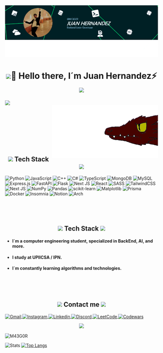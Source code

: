 ![Banner de M43G0R](Banner-github.png)

<h1 align="center">
    <img src="https://media.giphy.com/media/llVO9lI6H4UWOAN1NY/giphy.gif"  width="170"/>🚀 Hello there, I´m Juan Hernandez⚡<img src="https://media.giphy.com/media/Ll22OhMLAlVDb8UQWe/giphy.gif"  width="170"/>
</h1>

<img src="https://media.giphy.com/media/kyoMZN4P0UTChOBNqx/giphy.gif?cid=ecf05e479ln39lbivn0njx5ia68p2lu59s0iu8gbh2d3ka66&ep=v1_gifs_related&rid=giphy.gif&ct=s"  width="350" align="left"/>
<img src="dragonred.gif"  width="350" align="right"/>
<br><br><br><br><br><br><br><br>
<h2 align="center">
    <img src="https://media.giphy.com/media/zeyLwW9gKDL4mWFcSZ/giphy.gif"  width="40"/>  Tech Stack  <img src="https://media.giphy.com/media/zeyLwW9gKDL4mWFcSZ/giphy.gif"  width="40"/>
</h2>

![Python](https://img.shields.io/badge/python-3670A0?style=for-the-badge&logo=python&logoColor=ffdd54)
![JavaScript](https://img.shields.io/badge/javascript-%23323330.svg?style=for-the-badge&logo=javascript&logoColor=%23F7DF1E)
![C++](https://img.shields.io/badge/c++-%2300599C.svg?style=for-the-badge&logo=c%2B%2B&logoColor=white)
![C#](https://img.shields.io/badge/c%23-%23239120.svg?style=for-the-badge&logo=csharp&logoColor=white)
![TypeScript](https://img.shields.io/badge/typescript-%23007ACC.svg?style=for-the-badge&logo=typescript&logoColor=white)
![MongoDB](https://img.shields.io/badge/MongoDB-%234ea94b.svg?style=for-the-badge&logo=mongodb&logoColor=white)
![MySQL](https://img.shields.io/badge/mysql-4479A1.svg?style=for-the-badge&logo=mysql&logoColor=white)
![Express.js](https://img.shields.io/badge/express.js-%23404d59.svg?style=for-the-badge&logo=express&logoColor=%2361DAFB)
![FastAPI](https://img.shields.io/badge/FastAPI-005571?style=for-the-badge&logo=fastapi)
![Flask](https://img.shields.io/badge/flask-%23000.svg?style=for-the-badge&logo=flask&logoColor=white)
![Next JS](https://img.shields.io/badge/Next-black?style=for-the-badge&logo=next.js&logoColor=white)
![React](https://img.shields.io/badge/react-%2320232a.svg?style=for-the-badge&logo=react&logoColor=%2361DAFB)
![SASS](https://img.shields.io/badge/SASS-hotpink.svg?style=for-the-badge&logo=SASS&logoColor=white)
![TailwindCSS](https://img.shields.io/badge/tailwindcss-%2338B2AC.svg?style=for-the-badge&logo=tailwind-css&logoColor=white)
![Next JS](https://img.shields.io/badge/Next-black?style=for-the-badge&logo=next.js&logoColor=white)
![NumPy](https://img.shields.io/badge/numpy-%23013243.svg?style=for-the-badge&logo=numpy&logoColor=white)
![Pandas](https://img.shields.io/badge/pandas-%23150458.svg?style=for-the-badge&logo=pandas&logoColor=white)
![scikit-learn](https://img.shields.io/badge/scikit--learn-%23F7931E.svg?style=for-the-badge&logo=scikit-learn&logoColor=white)
![Matplotlib](https://img.shields.io/badge/Matplotlib-%23ffffff.svg?style=for-the-badge&logo=Matplotlib&logoColor=black)
![Prisma](https://img.shields.io/badge/Prisma-3982CE?style=for-the-badge&logo=Prisma&logoColor=white)
![Docker](https://img.shields.io/badge/docker-%230db7ed.svg?style=for-the-badge&logo=docker&logoColor=white)
![Insomnia](https://img.shields.io/badge/Insomnia-black?style=for-the-badge&logo=insomnia&logoColor=5849BE)
![Notion](https://img.shields.io/badge/Notion-%23000000.svg?style=for-the-badge&logo=notion&logoColor=white)
![Arch](https://img.shields.io/badge/Arch%20Linux-1793D1?logo=arch-linux&logoColor=fff&style=for-the-badge)

<br><br><br>
<h2 align="center">
    <img src="https://media.giphy.com/media/Vu5N8Sj4a4d141uRJm/giphy.gif"  width="30"/>  Tech Stack  <img src="https://media.giphy.com/media/Vu5N8Sj4a4d141uRJm/giphy.gif"  width="30"/>
</h2>

- #### I´m a computer engineering student, specialized in BackEnd, AI, and more.
- #### I study at UPIICSA / IPN.
- #### I´m constantly learning algorithms and technologies.

<br><br><br>
<h2 align="center">
    <img src="https://media.giphy.com/media/v1.Y2lkPTc5MGI3NjExdWx6dHVwNGFld2l0aGNrZHBjOWJidzJpN2h0NjBza2prdXR1YnM5ciZlcD12MV9zdGlja2Vyc19zZWFyY2gmY3Q9cw/13KAXl4PucMDBK/giphy.gif"  width="40"/>  Contact me  <img src="https://media.giphy.com/media/v1.Y2lkPTc5MGI3NjExdWx6dHVwNGFld2l0aGNrZHBjOWJidzJpN2h0NjBza2prdXR1YnM5ciZlcD12MV9zdGlja2Vyc19zZWFyY2gmY3Q9cw/13KAXl4PucMDBK/giphy.gif"  width="40"/>
</h2>

<!--Gmail-->
<a  href="https://img.shields.io/badge/Gmail-D14836?style=for-the-badge&logo=gmail&logoColor=white">
    <img align="center" alt="Gmail" title="ing.juanjhdeza@gmail.com" src="https://img.shields.io/badge/Gmail-D14836?style=for-the-badge&logo=gmail&logoColor=white"/>
</a>
<!--Instagram-->
<a  href="https://www.instagram.com/ju4n_hd3z_/">
    <img align="center" alt="Instagram" title="Instagram" src="https://img.shields.io/badge/Instagram-%23E4405F.svg?style=for-the-badge&logo=Instagram&logoColor=white"/>
</a>
<!--LinkedIn-->
<a  href="https://www.linkedin.com/in/juan-jos%C3%A9-hern%C3%A1ndez-acosta-64701a1b4/">
    <img align="center" alt="Linkedin" title="LinkedIn" src="https://img.shields.io/badge/linkedin-%230077B5.svg?style=for-the-badge&logo=linkedin&logoColor=white"/>
</a>
<!--Discord-->
<a  href="https://discord.com/">
    <img align="center" alt="Discord" title="juanhdez99" src="https://img.shields.io/badge/Discord-%235865F2.svg?style=for-the-badge&logo=discord&logoColor=white"/>
</a>
<!--LeetCode-->
<a  href="https://leetcode.com/u/M43G0R/">
    <img align="center" alt="LeetCode" title="LeetCode" src="https://img.shields.io/badge/LeetCode-000000?style=for-the-badge&logo=LeetCode&logoColor=#d16c06"/>
</a>
<!--Codewars-->
<a  href="https://www.codewars.com/users/jush2021">
    <img align="center" alt="Codewars" title="Codewars" src="https://img.shields.io/badge/Codewars-B1361E?style=for-the-badge&logo=codewars&logoColor=grey"/>
</a>

<p align="center"><img src="https://media.giphy.com/media/v1.Y2lkPTc5MGI3NjExNTl5aXkwYWVheng4bGhkdXV3bnlhNjRvMGdsMWdoYnpqZHltd21lcSZlcD12MV9zdGlja2Vyc19zZWFyY2gmY3Q9cw/qu7VSwlMiXe2WzWsJ5/giphy.gif" width="200"/></p>


<p align="left"> <img src="https://komarev.com/ghpvc/?username=M43G0R&label=Profile%20views&color=8c00c2&style=flat" alt="M43G0R" /></p>

![Stats](https://github-readme-stats.vercel.app/api?username=M43G0R&show_icons=true&bg&theme=dracula) [![Top Langs](https://github-readme-stats.vercel.app/api/top-langs/?username=M43G0R&layout=donut&theme=dracula)](https://github.com/M43G0R/github-readme-stats)